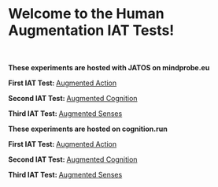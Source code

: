 <html>
<body>

<h1>Welcome to the Human Augmentation IAT Tests!</h1><br>

<p><b>These experiments are hosted with JATOS on mindprobe.eu</b>
  
<p><b>First IAT Test: </b>
<a href="https://jatos.mindprobe.eu/publix/lxhkGJ0hhPa">Augmented Action</a></p>
<p><b>Second IAT Test: </b>
<a href="https://jatos.mindprobe.eu/publix/yP8RjDBjv0l">Augmented Cognition</a></p>
<p><b>Third IAT Test: </b>
<a href="https://jatos.mindprobe.eu/publix/S9zNjhCTUd9">Augmented Senses</a></p>

<p><b>These experiments are hosted on cognition.run</b>

<p><b>First IAT Test: </b>
<a href="https://dn4x3fuuzd.cognition.run">Augmented Action</a></p>
<p><b>Second IAT Test: </b>
<a href="https://v24fja1g7v.cognition.run">Augmented Cognition</a></p>
<p><b>Third IAT Test: </b>
<a href="https://n2rdyweal3.cognition.run">Augmented Senses</a></p><br><br></p>

</body>
</html>
